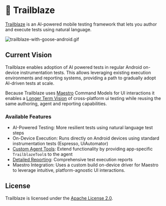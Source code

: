 # 🧭 Trailblaze

[Trailblaze](https://github.com/block/trailblaze) is an AI-powered mobile testing framework that lets you author and execute tests using natural language.

![trailblaze-with-goose-android.gif](assets/images/trailblaze-with-goose-android.gif)

## Current Vision

Trailblaze enables adoption of AI powered tests in regular Android on-device instrumentation tests.
This allows leveraging existing execution environments and reporting systems, providing a path to gradually adopt
AI-driven tests at scale.

Because Trailblaze uses [Maestro](https://github.com/mobile-dev-inc/maestro) Command Models for UI interactions it
enables a [Longer Term Vision](#Longer-Term-Vision) of cross-platform ui testing while reusing the same authoring, agent
and reporting capabilities.

### Available Features

- AI-Powered Testing: More resilient tests using natural language test steps
- On-Device Execution: Runs directly on Android devices using standard instrumentation tests (Espresso, UiAutomator)
- [Custom Agent Tools](#Custom-Tools): Extend functionality by providing app-specific `TrailblazeTool`s to the agent
- [Detailed Reporting](#Log-Server): Comprehensive test execution reports
- Maestro Integration: Uses a custom build on-device driver for Maestro to leverage intuitive, platform-agnostic UI
  interactions.

## License

Trailblaze is licensed under the [Apache License 2.0](LICENSE).
